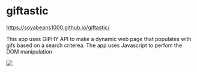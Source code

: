 # giftastic
https://soyabeans1000.github.io/giftastic/

This app uses GIPHY API to make a dynamic web page that populates with gifs based on a search criterea. The app uses Javascript to perfom the DOM manipulation

<img src="https://soyabeans1000.github.io/images/Portfolio/giftastic.jpg">
